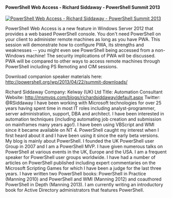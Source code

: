 ﻿#### PowerShell Web Access - Richard Siddaway - PowerShell Summit 2013

[![PowerShell Web Access - Richard Siddaway - PowerShell Summit 2013](https://i2.ytimg.com/vi/EloMKpvfES8/hqdefault.jpg "PowerShell Web Access - Richard Siddaway - PowerShell Summit 2013")](https://www.youtube.com/watch?v=EloMKpvfES8)

PowerShell Web Access is a new feature in Windows Server 2012 that provides a web based PowerShell console. You don't need PowerShell on your client to administer remote machines as long as you have PWA. This session will demonstrate how to configure PWA, its strengths and weaknesses -- you might even see PowerShell being accessed from a non-Windows machine! The security implications of PWA will be discussed. PWA will be compared to other ways to access remote machines through PowerShell including PS Remoting and CIM sessions.

Download companion speaker materials here: 
http://powershell.org/wp/2013/04/22/summit-downloads/

Richard Siddaway
Company: Kelway (UK) Ltd
Title: Automation Consultant
Website: http://msmvps.com/blogs/richardsiddaway/default.aspx
Twitter: @RSiddaway
I have been working with Microsoft technologies for over 25 years having spent time in most IT roles including analyst-programmer, server administration, support, DBA and architect. I have been interested in automation techniques (including automating job creation and submission on mainframes many years ago!). I have been using VBScript and WMI since it became available on NT 4. PowerShell caught my interest when I first heard about it and I have been using it since the early beta versions. My blog is mainly about PowerShell. I founded the UK PowerShell user Group in 2007 and I am a PowerShell MVP. I have given numerous talks on PowerShell at various events in the UK, Europe and the USA. I am a frequent speaker for PowerShell user groups worldwide. I have had a number of articles on PowerShell published including expert commentaries on the Microsoft Scripting Games for which I have been a judge for the last three years. I have written two PowerShell books: PowerShell in Practice (Manning 2010) and PowerShell and WMI (Manning 2012) and coauthored PowerShell in Depth (Manning 2013). I am currently writing an introductory book for Active Directory administrators that features PowerShell.


